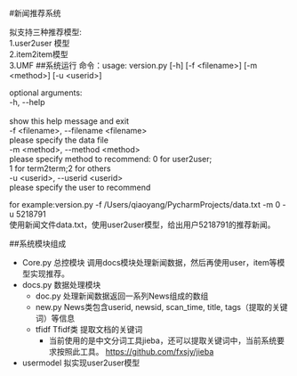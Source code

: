 
#新闻推荐系统

拟支持三种推荐模型:<br>
1.user2user 模型<br>
2.item2item模型<br>
3.UMF
##系统运行
  命令：usage: version.py [-h] [-f \<filename>] [-m \<method>] [-u \<userid>] <br>



optional arguments:<br>
  -h, --help        <br>    
        show this help message and exit <br>
  -f \<filename\>, --filename \<filename\>  <br>
        please specify the data file     <br>
  -m \<method>, --method \<method\> <br>
        please specify method to recommend: 0 for user2user;<br>
        1 for term2term;2 for others  <br>
  -u \<userid>, --userid \<userid\>  <br>
        please specify the user to recommend <br>

for example:version.py -f /Users/qiaoyang/PycharmProjects/data.txt -m 0 -u 5218791 <br>
使用新闻文件data.txt，使用user2user模型，给出用户5218791的推荐新闻。<br>

##系统模块组成 <br>
  * Core.py 总控模块 调用docs模块处理新闻数据，然后再使用user，item等模型实现推荐。
  * docs.py 数据处理模块
    * doc.py  处理新闻数据返回一系列News组成的数组
    * new.py  News类包含userid, newsid, scan_time, title, tags（提取的关键词）等信息
    * tfidf Tfidf类 提取文档的关键词  
      * 当前使用的是中文分词工具jieba，还可以提取关键词中，当前系统要求按照此工具。 https://github.com/fxsjy/jieba
  * usermodel 拟实现user2user模型
